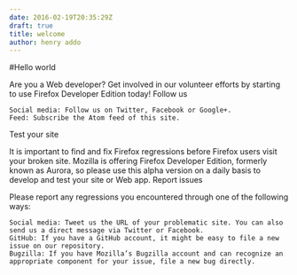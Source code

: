 ```yaml
---
date: 2016-02-19T20:35:29Z
draft: true
title: welcome
author: henry addo
---
```

#Hello world

Are you a Web developer? Get involved in our volunteer efforts by starting to use Firefox Developer Edition today!
Follow us

    Social media: Follow us on Twitter, Facebook or Google+.
    Feed: Subscribe the Atom feed of this site.

Test your site

It is important to find and fix Firefox regressions before Firefox users visit your broken site. Mozilla is offering Firefox Developer Edition, formerly known as Aurora, so please use this alpha version on a daily basis to develop and test your site or Web app.
Report issues

Please report any regressions you encountered through one of the following ways:

    Social media: Tweet us the URL of your problematic site. You can also send us a direct message via Twitter or Facebook.
    GitHub: If you have a GitHub account, it might be easy to file a new issue on our repository.
    Bugzilla: If you have Mozilla’s Bugzilla account and can recognize an appropriate component for your issue, file a new bug directly.
